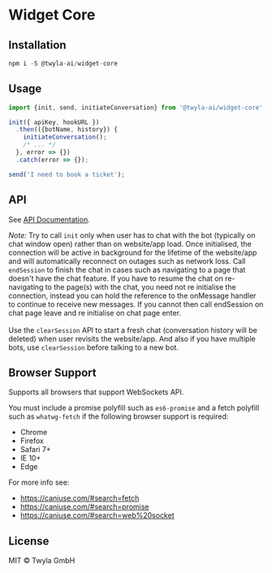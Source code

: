 # Widget Core

## Installation

```js
npm i -S @twyla-ai/widget-core
```

## Usage

```js
import {init, send, initiateConversation} from '@twyla-ai/widget-core';

init({ apiKey, hookURL })
  .then(({botName, history}) {
    initiateConversation();
    /* ... */
  }, error => {})
  .catch(error => {});

send('I need to book a ticket');
```

## API

See [API Documentation](API.md).

_Note:_ Try to call `init` only when user has to chat with the bot (typically on chat window open) rather than on website/app load. Once initialised, the connection will be active in background for the lifetime of the website/app and will automatically reconnect on outages such as network loss. Call `endSession` to finish the chat in cases such as navigating to a page that doesn't have the chat feature. If you have to resume the chat on re-navigating to the page(s) with the chat, you need not re initialise the connection, instead you can hold the reference to the onMessage handler to continue to receive new messages. If you cannot then call endSession on chat page leave and re initialise on chat page enter.
<br/><br/>
Use the `clearSession` API to start a fresh chat (conversation history will be deleted) when user revisits the website/app. And also if you have multiple bots, use `clearSession` before talking to a new bot.

## Browser Support

Supports all browsers that support WebSockets API.

You must include a promise polyfill such as `es6-promise` and a fetch polyfill such as `whatwg-fetch` if the following browser support is required:

- Chrome
- Firefox
- Safari 7+
- IE 10+
- Edge

For more info see:

- https://caniuse.com/#search=fetch
- https://caniuse.com/#search=promise
- https://caniuse.com/#search=web%20socket

## License

MIT © Twyla GmbH
